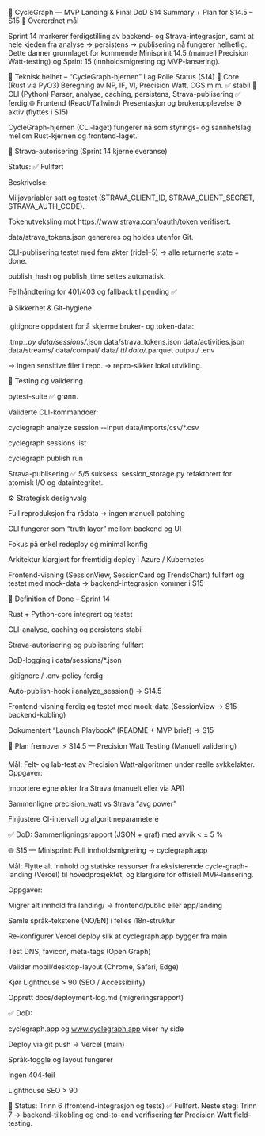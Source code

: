 🚀 CycleGraph — MVP Landing & Final DoD
S14 Summary + Plan for S14.5 – S15
🎯 Overordnet mål

Sprint 14 markerer ferdigstilling av backend- og Strava-integrasjon, samt at hele kjeden fra analyse → persistens → publisering nå fungerer helhetlig.
Dette danner grunnlaget for kommende Minisprint 14.5 (manuell Precision Watt-testing) og Sprint 15 (innholdsmigrering og MVP-lansering).

🧩 Teknisk helhet – “CycleGraph-hjernen”
Lag	Rolle	Status (S14)
🧠 Core (Rust via PyO3)	Beregning av NP, IF, VI, Precision Watt, CGS m.m.	✅ stabil
🧰 CLI (Python)	Parser, analyse, caching, persistens, Strava-publisering	✅ ferdig
🌐 Frontend (React/Tailwind)	Presentasjon og brukeropplevelse	⚙️ aktiv (flyttes i S15)

CycleGraph-hjernen (CLI-laget) fungerer nå som styrings- og sannhetslag mellom Rust-kjernen og frontend-laget.

🔑 Strava-autorisering (Sprint 14 kjerneleveranse)

Status: ✅ Fullført

Beskrivelse:

Miljøvariabler satt og testet (STRAVA_CLIENT_ID, STRAVA_CLIENT_SECRET, STRAVA_AUTH_CODE).

Tokenutveksling mot https://www.strava.com/oauth/token verifisert.

data/strava_tokens.json genereres og holdes utenfor Git.

CLI-publisering testet med fem økter (ride1–5) → alle returnerte state = done.

publish_hash og publish_time settes automatisk.

Feilhåndtering for 401/403 og fallback til pending ✅

🔒 Sikkerhet & Git-hygiene

.gitignore oppdatert for å skjerme bruker- og token-data:

.tmp_*.py
data/sessions/*.json
data/strava_tokens.json
data/activities.json
data/streams/
data/compat/
data/*.ttl
data/*.parquet
output/
.env


→ ingen sensitive filer i repo.
→ repro-sikker lokal utvikling.

🧪 Testing og validering

pytest-suite ✅ grønn.

Validerte CLI-kommandoer:

cyclegraph analyze session --input data/imports/csv/*.csv

cyclegraph sessions list

cyclegraph publish run <ride>

Strava-publisering ✅ 5/5 suksess.
session_storage.py refaktorert for atomisk I/O og dataintegritet.

⚙️ Strategisk designvalg

Full reproduksjon fra rådata → ingen manuell patching

CLI fungerer som “truth layer” mellom backend og UI

Fokus på enkel redeploy og minimal konfig

Arkitektur klargjort for fremtidig deploy i Azure / Kubernetes

Frontend-visning (SessionView, SessionCard og TrendsChart) fullført og testet med mock-data → backend-integrasjon kommer i S15

🏁 Definition of Done – Sprint 14

Rust + Python-core integrert og testet

CLI-analyse, caching og persistens stabil

Strava-autorisering og publisering fullført

DoD-logging i data/sessions/*.json

.gitignore / .env-policy ferdig

Auto-publish-hook i analyze_session() → S14.5

Frontend-visning ferdig og testet med mock-data (SessionView → S15 backend-kobling)

Dokumentert “Launch Playbook” (README + MVP brief) → S15

🧠 Plan fremover
⚡ S14.5 — Precision Watt Testing (Manuell validering)

Mål: Felt- og lab-test av Precision Watt-algoritmen under reelle sykkeløkter.
Oppgaver:

Importere egne økter fra Strava (manuelt eller via API)

Sammenligne precision_watt vs Strava “avg power”

Finjustere CI-intervall og algoritmeparametere

✅ DoD: Sammenligningsrapport (JSON + graf) med avvik < ± 5 %

🌐 S15 — Minisprint: Full innholdsmigrering → cyclegraph.app

Mål: Flytte alt innhold og statiske ressurser fra eksisterende cycle-graph-landing (Vercel) til hovedprosjektet, og klargjøre for offisiell MVP-lansering.

Oppgaver:

Migrer alt innhold fra landing/ → frontend/public eller app/landing

Samle språk-tekstene (NO/EN) i felles i18n-struktur

Re-konfigurer Vercel deploy slik at cyclegraph.app bygger fra main

Test DNS, favicon, meta-tags (Open Graph)

Valider mobil/desktop-layout (Chrome, Safari, Edge)

Kjør Lighthouse > 90 (SEO / Accessibility)

Opprett docs/deployment-log.md (migreringsrapport)

✅ DoD:

cyclegraph.app og www.cyclegraph.app viser ny side

Deploy via git push → Vercel (main)

Språk-toggle og layout fungerer

Ingen 404-feil

Lighthouse SEO > 90

💾 Status: Trinn 6 (frontend-integrasjon og tests) ✅ Fullført.
Neste steg: Trinn 7 → backend-tilkobling og end-to-end verifisering før Precision Watt field-testing.
